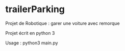 trailerParking
==============

Projet de Robotique : garer une voiture avec remorque

Projet écrit en python 3

Usage : python3 main.py
